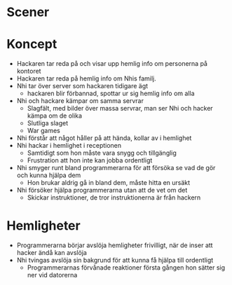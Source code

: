 Scener
======

Koncept
=======

* Hackaren tar reda på och visar upp hemlig info om personerna på kontoret
* Hackaren tar reda på hemlig info om Nhis familj. 
* Nhi tar över server som hackaren tidigare ägt
  * hackaren blir förbannad, spottar ur sig hemlig info om alla
* Nhi och hackare kämpar om samma servrar
  * Slagfält, med bilder över massa servrar, man ser Nhi och hacker kämpa om de olika
  * Slutliga slaget
  * War games
* Nhi förstår att något håller på att hända, kollar av i hemlighet
* Nhi hackar i hemlighet i receptionen
  * Samtidigt som hon måste vara snygg och tillgänglig
  * Frustration att hon inte kan jobba ordentligt
* Nhi smyger runt bland programmerarna för att försöka se vad de gör och kunna hjälpa dem
  * Hon brukar aldrig gå in bland dem, måste hitta en ursäkt
* Nhi försöker hjälpa programmerarna utan att de vet om det
	* Skickar instruktioner, de tror instruktionerna är från hackern

Hemligheter
===========

* Programmerarna börjar avslöja hemligheter frivilligt, när de inser att hacker ändå kan avslöja
* Nhi tvingas avslöja sin bakgrund för att kunna få hjälpa till ordentligt
	* Programmerarnas förvånade reaktioner första gången hon sätter sig ner vid datorerna


